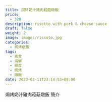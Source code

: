 ```yaml
---
title: 焗烤奶汁豬肉菘菇燉飯
price:
  - 320
description: risotto with pork & cheese sauce
draft: false
weight: 2
image: images/rissoto.jpg
categories:
  - 焗烤燉飯
tags:
  - 素食
  - 海鮮
  - 辣度
  - 焗烤
  - 燉飯
date: 2023-08-11T23:14:53+08:00
---
```


焗烤奶汁豬肉菘菇燉飯 簡介
